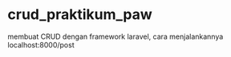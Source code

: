 # crud_praktikum_paw
membuat CRUD dengan framework laravel, cara menjalankannya localhost:8000/post
